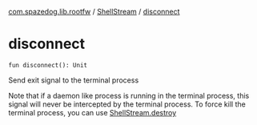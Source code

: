 [com.spazedog.lib.rootfw](../index.md) / [ShellStream](index.md) / [disconnect](.)

# disconnect

`fun disconnect(): Unit`

Send exit signal to the terminal process

Note that if a daemon like process is running in the
terminal process, this signal will never be intercepted by the terminal process.
To force kill the terminal process, you can use [ShellStream.destroy](destroy.md)


